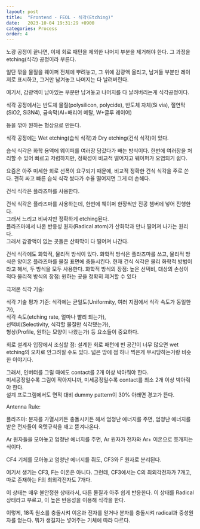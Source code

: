 ```yaml
---
layout: post
title:  "Frontend - FEOL - 식각(Etching)"
date:   2023-10-04 19:31:29 +0900
categories: Process
order: 4
---
```


노광 공정이 끝나면, 이제 회로 패턴을 제외한 나머지 부분을 제거해야 한다. 그 과정을 etching(식각) 공정이라 부른다.<br>


일단 깎을 물질을 웨이퍼 전체에 뿌려놓고, 그 위에 감광액 올리고,
남겨둘 부분만 레이저로 표시하고, 그거만 남겨놓고 나머지는 다 날려버린다.

여기서, 감광액이 남아있는 부분만 남겨놓고 나머지를 다 날려버리는게 식각공정이다.


식각 공정에서는 
반도체 물질(polysilicon, polycide),
반도체 자체(Si via),
절연막(SiO2, Si3N4),
금속막(Al+배리어 메탈, W+글루 레이어)

등을 깎아 원하는 형상으로 만든다.


식각 공정에는 Wet etching(습식 식각)과 Dry etching(건식 식각)이 있다.

습식 식각은 화학 용액에 웨이퍼를 여러장 담갔다가 빼는 방식이다.
한번에 여러장을 처리할 수 있어 빠르고 저렴하지만,
정확성이 비교적 떨어지고 웨이퍼가 오염되기 쉽다.

요즘은 아주 미세한 회로 선폭이 요구되기 때문에, 비교적 정확한 건식 식각을 주로 쓴다.
괜히 싸고 빠른 습식 식각 썼다가 수율 떨어지면 그게 더 손해다.


건식 식각은 플라즈마를 사용한다.

건식 식각은 플라즈마를 사용하는데, 한번에 웨이퍼 한장씩만 진공 챔버에 넣어 진행한다.<br>
그래서 느리고 비싸지만 정확하게 etching된다.<br>
플라즈마에서 나온 반응성 원자(Radical atom)가 산화막과 만나 떨어져 나가는 원리다.<br>
그래서 감광액이 없는 곳들은 산화막이 다 떨어져 나간다.<br>

건식 식각에도 화학적, 물리적 방식이 있다.
화학적 방식은 플라즈마를 쓰고, 물리적 방식은 양이온 플라즈마를 물질 표면에 충돌시킨다.
현재 건식 식각은 물리 화학적 방법이라고 해서, 두 방식을 모두 사용한다.
화학적 방식의 장점: 높은 선택비, 대상의 손상이 적다
물리적 방식의 장점: 원하는 곳을 정확히 제거할 수 있다


극저온 식각 기술:


식각 기술 평가 기준:
식각에는 균일도(Uniformity, 여러 지점에서 식각 속도가 동일한가),<br>
식각 속도(etching rate, 얼마나 빨리 되는가),<br>
선택비(Selectivity, 식각할 물질만 식각됐는가),<br>
형상(Profile, 원하는 모양이 나왔는가) 등 요소들이 중요하다.<br>


회로 설계자 입장에서 조심할 점:
설계한 회로 패턴에 빈 공간이 너무 많으면 wet etching의 오차로 안그려질 수도 있다.
넓은 땅에 점 하나 찍은게 무시당하는거랑 비슷한 이야기다.

그래서, 인버터를 그릴 때에도 contact를 2개 이상 박아줘야 한다.<br>
미세공정일수록 그림이 작아지니까, 미세공정일수록 contact를 최소 2개 이상 박아줘야 한다.<br>
설계 프로그램에서도 면적 대비 dummy pattern이 30% 아래면 경고가 뜬다.<br>

Antenna Rule:


플라즈마:
분자를 가열시키든 충돌시키든 해서 엄청난 에너지를 주면,
엄청난 에너지를 받은 전자들이 옥텟규칙을 깨고 뜯겨나온다.

Ar 원자들을 모아놓고 엄청난 에너지를 주면,
Ar 원자가 전자와 Ar+ 이온으로 쪼개지는 식이다.

CF4 기체를 모아놓고 엄청난 에너지를 줘도,
CF3와 F 원자로 분리된다.

여기서 생기는 CF3, F는 이온은 아니다.
그런데, CF3에서는 C의 최외각전자가 7개고,
따로 존재하는 F의 최외각전자도 7개다.

이 상태는 매우 불안정한 상태라서, 다른 물질과 아주 쉽게 반응한다.
이 상태를 Radical 상태라고 부르고, 이 높은 반응성을 이용해 식각을 한다.

이렇게, 18족 원소를 충돌시켜 이온과 전자를 얻거나
분자를 충돌시켜 radical과 중성원자를 얻는다.
뭐가 생길지는 넣어주는 기체에 따라 다르다.
